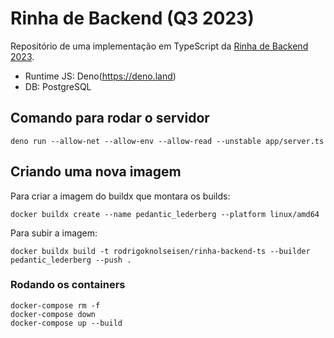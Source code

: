 # Rinha de Backend (Q3 2023)

Repositório de uma implementação em TypeScript da [Rinha de Backend 2023](https://github.com/zanfranceschi/rinha-de-backend-2023-q3).

- Runtime JS: Deno(https://deno.land)
- DB: PostgreSQL

## Comando para rodar o servidor

`deno run --allow-net --allow-env --allow-read --unstable app/server.ts`

## Criando uma nova imagem

Para criar a imagem do buildx que montara os builds:

```
docker buildx create --name pedantic_lederberg --platform linux/amd64
```

Para subir a imagem:

```
docker buildx build -t rodrigoknolseisen/rinha-backend-ts --builder pedantic_lederberg --push .
```

### Rodando os containers

```
docker-compose rm -f
docker-compose down
docker-compose up --build
```
